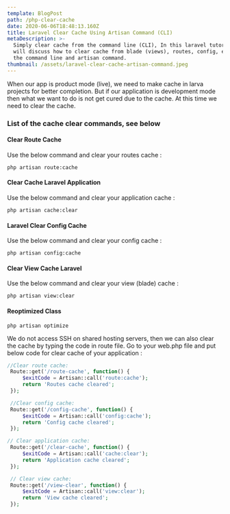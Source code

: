```yaml
---
template: BlogPost
path: /php-clear-cache
date: 2020-06-06T18:48:13.160Z
title: Laravel Clear Cache Using Artisan Command (CLI)
metaDescription: >-
  Simply clear cache from the command line (CLI), In this laravel tutorial, we
  will discuss how to clear cache from blade (views), routes, config, etc using
  the command line and artisan command.
thumbnail: /assets/laravel-clear-cache-artisan-command.jpeg
---
```

When our app is product mode (live), we need to make cache in larva projects for better completion. But if our application is development mode then what we want to do is not get cured due to the cache. At this time we need to clear the cache.

### List of the cache clear commands, see below

#### Clear Route Cache

Use the below command and clear your routes cache :

```
php artisan route:cache
```

#### Clear Cache Laravel Application

Use the below command and clear your application cache :

```
php artisan cache:clear
```

#### Laravel Clear Config Cache

Use the below command and clear your config cache :

```
php artisan config:cache
```

#### Clear View Cache Laravel

Use the below command and clear your view (blade) cache :

```
php artisan view:clear
```

#### Reoptimized Class

```
php artisan optimize
```

We do not access SSH on shared hosting servers, then we can also clear the cache by typing the code in route file. Go to your web.php file and put below code for clear cache of your application :

```php
//Clear route cache:
 Route::get('/route-cache', function() {
     $exitCode = Artisan::call('route:cache');
     return 'Routes cache cleared';
 });

 //Clear config cache:
 Route::get('/config-cache', function() {
     $exitCode = Artisan::call('config:cache');
     return 'Config cache cleared';
 }); 

// Clear application cache:
 Route::get('/clear-cache', function() {
     $exitCode = Artisan::call('cache:clear');
     return 'Application cache cleared';
 });

 // Clear view cache:
 Route::get('/view-clear', function() {
     $exitCode = Artisan::call('view:clear');
     return 'View cache cleared';
 });
```
